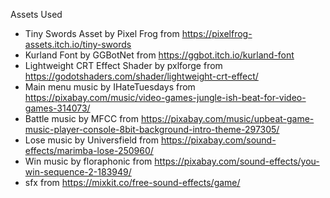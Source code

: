 Assets Used
- Tiny Swords Asset by Pixel Frog from https://pixelfrog-assets.itch.io/tiny-swords
- Kurland Font by GGBotNet from https://ggbot.itch.io/kurland-font
- Lightweight CRT Effect Shader by pxlforge from https://godotshaders.com/shader/lightweight-crt-effect/
- Main menu music by IHateTuesdays from https://pixabay.com/music/video-games-jungle-ish-beat-for-video-games-314073/
- Battle music by MFCC from https://pixabay.com/music/upbeat-game-music-player-console-8bit-background-intro-theme-297305/
- Lose music by Universfield from https://pixabay.com/sound-effects/marimba-lose-250960/
- Win music by floraphonic from https://pixabay.com/sound-effects/you-win-sequence-2-183949/
- sfx from https://mixkit.co/free-sound-effects/game/
